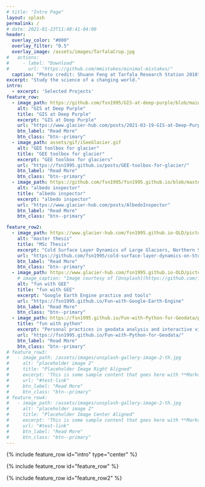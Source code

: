 ```yaml
---
# title: "Intro Page"
layout: splash
permalink: /
# date: 2021-01-23T11:48:41-04:00
header:
  overlay_color: "#000"
  overlay_filter: "0.5"
  overlay_image: /assets/images/TarfalaCrop.jpg
#   actions:
#     - label: "Download"
#       url: "https://github.com/mmistakes/minimal-mistakes/"
  caption: "Photo credit: Shuann Feng at Tarfala Research Station 2018"
excerpt: "Study the science of a changing world."
intro: 
  - excerpt: 'Selected Projects'
feature_row:
  - image_path: https://github.com/fsn1995/GIS-at-deep-purple/blob/main/output/02%20Arctic%20DEM%20Contour.gif?raw=true
    alt: "GIS at Deep Purple"
    title: "GIS at Deep Purple"
    excerpt: "GIS at Deep Purple"
    url: "https://www.glacier-hub.com/posts/2021-03-19-GIS-at-Deep-Purple/"
    btn_label: "Read More"
    btn_class: "btn--primary"
  - image_path: assets/gif/iSeeGlacier.gif
    alt: "GEE toolbox for glacier"
    title: "GEE toolbox for glacier"
    excerpt: "GEE toolbox for glaciers"
    url: "https://fsn1995.github.io/posts/GEE-toolbox-for-glacier/"
    btn_label: "Read More"
    btn_class: "btn--primary"
  - image_path: https://github.com/fsn1995/fsn1995.github.io/blob/master/assets/gif/albedoinspectorMap.gif?raw=true
    alt: "albedo inspector"
    title: "albedo inspector"
    excerpt: "albedo inspector"
    url: "https://www.glacier-hub.com/posts/AlbedoInspector"
    btn_label: "Read More"
    btn_class: "btn--primary"

feature_row2:
  - image_path: https://www.glacier-hub.com/fsn1995.github.io-OLD/picture/CTS.gif
    alt: "master thesis"
    title: "MSc Thesis"
    excerpt: "Cold Surface Layer Dynamics of Large Glaciers, Northern Sweden 2009-2019"
    url: "https://github.com/fsn1995/cold-surface-layer-dynamics-on-Storglaciaren"
    btn_label: "Read More"
    btn_class: "btn--primary"
  - image_path: https://www.glacier-hub.com/fsn1995.github.io-OLD/picture/waterDateslider.png
    # image_caption: "Image courtesy of [Unsplash](https://github.com/fsn1995/cold-surface-layer-dynamics-on-Storglaciaren)"
    alt: "fun with GEE"
    title: "fun with GEE"
    excerpt: "Google Earth Engine practice and tools"
    url: "https://fsn1995.github.io/Fun-with-Google-Earth-Engine"
    btn_label: "Read More"
    btn_class: "btn--primary"
  - image_path: https://fsn1995.github.io/Fun-with-Python-for-Geodata/pic/airportconnection.png
    title: "fun with python"
    excerpt: "Personal practices in geodata analysis and interactive visualization with python."
    url: "https://fsn1995.github.io/Fun-with-Python-for-Geodata/"
    btn_label: "Read More"
    btn_class: "btn--primary"
# feature_row3:
#   - image_path: /assets/images/unsplash-gallery-image-2-th.jpg
#     alt: "placeholder image 2"
#     title: "Placeholder Image Right Aligned"
#     excerpt: 'This is some sample content that goes here with **Markdown** formatting. Right aligned with `type="right"`'
#     url: "#test-link"
#     btn_label: "Read More"
#     btn_class: "btn--primary"
# feature_row4:
#   - image_path: /assets/images/unsplash-gallery-image-2-th.jpg
#     alt: "placeholder image 2"
#     title: "Placeholder Image Center Aligned"
#     excerpt: 'This is some sample content that goes here with **Markdown** formatting. Centered with `type="center"`'
#     url: "#test-link"
#     btn_label: "Read More"
#     btn_class: "btn--primary"
---
```


{% include feature_row id="intro" type="center" %}

{% include feature_row id="feature_row" %}

{% include feature_row id="feature_row2" %}

<!-- {% include feature_row id="feature_row3" type="right" %}

{% include feature_row id="feature_row4" type="center" %} -->